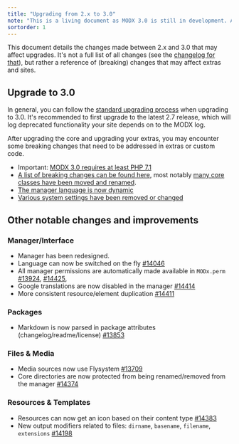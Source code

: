 ```yaml
---
title: "Upgrading from 2.x to 3.0"
note: "This is a living document as MODX 3.0 is still in development. At this time it's not yet recommended to upgrade sites to MODX 3.0 unless you're a developer looking to test, and prepare, your extras. "
sortorder: 1
---
```


This document details the changes made between 2.x and 3.0 that may affect upgrades. It's not a full list of all changes (see the [changelog for that](https://github.com/modxcms/revolution/blob/3.x/core/docs/changelog.txt)), but rather a reference of (breaking) changes that may affect extras and sites.

## Upgrade to 3.0

In general, you can follow the [standard upgrading process](getting-started/maintenance/upgrading) when upgrading to 3.0. It's recommended to first upgrade to the latest 2.7 release, which will log deprecated functionality your site depends on to the MODX log.

After upgrading the core and upgrading your extras, you may encounter some breaking changes that need to be addressed in extras or custom code. 

- Important: [MODX 3.0 requires at least PHP 7.1](getting-started/maintenance/upgrading/3.0/requirements)
- [A list of breaking changes can be found here](getting-started/maintenance/upgrading/3.0/breaking-changes), most notably [many core classes have been moved and renamed](getting-started/maintenance/upgrading/3.0/class-names).
- [The manager language is now dynamic](getting-started/maintenance/upgrading/3.0/manager-language)
- [Various system settings have been removed or changed](getting-started/maintenance/upgrading/3.0/system-settings)

## Other notable changes and improvements

### Manager/Interface

- Manager has been redesigned.
- Language can now be switched on the fly [#14046](https://github.com/modxcms/revolution/pull/14046)
- All manager permissions are automatically made available in `MODx.perm` [#13924](https://github.com/modxcms/revolution/pull/13924), [#14425](https://github.com/modxcms/revolution/pull/14425),
- Google translations are now disabled in the manager [#14414](https://github.com/modxcms/revolution/pull/14414)
- More consistent resource/element duplication [#14411](https://github.com/modxcms/revolution/pull/14411)

### Packages

- Markdown is now parsed in package attributes (changelog/readme/license) [#13853](https://github.com/modxcms/revolution/pull/13853)

### Files & Media

- Media sources now use Flysystem [#13709](https://github.com/modxcms/revolution/pull/13709)
- Core directories are now protected from being renamed/removed from the manager [#14374](https://github.com/modxcms/revolution/pull/14374)

### Resources & Templates

- Resources can now get an icon based on their content type [#14383](https://github.com/modxcms/revolution/pull/14383)
- New output modifiers related to files: `dirname`, `basename`, `filename`, `extensions` [#14198](https://github.com/modxcms/revolution/pull/14198)
